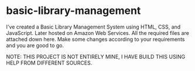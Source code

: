 # basic-library-management
I've created a Basic Library Management System using HTML, CSS, and JavaScript. Later hosted on Amazon Web Services. All the required files are attached down here.
Make some changes according to your requirements and you are good to go.

NOTE: THIS PROJECT IS NOT ENTIRELY MINE, I HAVE BUILD THIS USING HELP FROM DIFFERENT SOURCES. 
